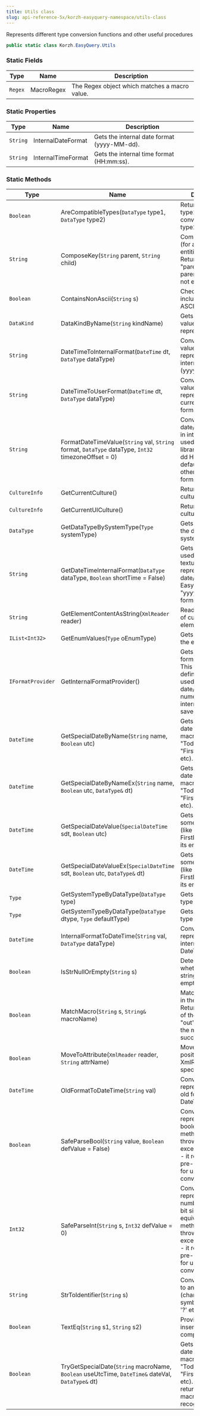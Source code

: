 ```yaml
---
title: Utils class
slug: api-reference-5x/korzh-easyquery-namespace/utils-class
---
```



Represents different type conversion functions and other useful procedures
```csharp
public static class Korzh.EasyQuery.Utils

```

### Static Fields

| Type | Name | Description | 
| --- | --- | --- | 
| `Regex` | MacroRegex | The Regex object which matches a macro value. | 


### Static Properties

| Type | Name | Description | 
| --- | --- | --- | 
| `String` | InternalDateFormat | Gets the internal date format (yyyy-MM-dd). | 
| `String` | InternalTimeFormat | Gets the internal time format (HH:mm:ss). | 


### Static Methods

| Type | Name | Description | 
| --- | --- | --- | 
| `Boolean` | AreCompatibleTypes(`DataType` type1, `DataType` type2) | Returns true if type1 can be converted to type2. | 
| `String` | ComposeKey(`String` parent, `String` child) | Composes the key (for attributes, entities, etc).  Returns "parent.key" if both parent and key are not empty/null | 
| `Boolean` | ContainsNonAscii(`String` s) | Checks string for inclusion of non-ASCII symbols. | 
| `DataKind` | DataKindByName(`String` kindName) | Gets the DataKind value by its text representation. | 
| `String` | DateTimeToInternalFormat(`DateTime` dt, `DataType` dataType) | Converts DateTime value to its string representation in internal format (yyyy-MM-dd). | 
| `String` | DateTimeToUserFormat(`DateTime` dt, `DataType` dataType) | Converts DateTime value to its string representation in current system format. | 
| `String` | FormatDateTimeValue(`String` val, `String` format, `DataType` dataType, `Int32` timezoneOffset = 0) | Converts the date/time passed in internal format  used in EasyQuery library (yyyy-MM-dd HH:mm:ss by default)  to some other date/time format | 
| `CultureInfo` | GetCurrentCulture() | Returns current culture | 
| `CultureInfo` | GetCurrentUICulture() | Returns current UI culture | 
| `DataType` | GetDataTypeBySystemType(`Type` systemType) | Gets the type of the data type by system type. | 
| `String` | GetDateTimeInternalFormat(`DataType` dataType, `Boolean` shortTime = False) | Gets the format used for internal textual representation of date/time values.  EasyQuery uses "yyyy-MM-dd" format. | 
| `String` | GetElementContentAsString(`XmlReader` reader) | Reads the content of current XML element (as string) | 
| `IList<Int32>` | GetEnumValues(`Type` oEnumType) | Gets all values of the enum. | 
| `IFormatProvider` | GetInternalFormatProvider() | Gets the internal format provider.  This provider defines the format used to store date/time and numeric values internally and it saved queries | 
| `DateTime` | GetSpecialDateByName(`String` name, `Boolean` utc) | Gets the actual date value by its macro name (like "Today", "FirstDayOfMonth", etc). | 
| `DateTime` | GetSpecialDateByNameEx(`String` name, `Boolean` utc, `DataType&` dt) | Gets the actual date value by its macro name (like "Today", "FirstDayOfMonth", etc). | 
| `DateTime` | GetSpecialDateValue(`SpecialDateTime` sdt, `Boolean` utc) | Gets the value of some special date (like Today or FirstDayOfYear) by its enum definition. | 
| `DateTime` | GetSpecialDateValueEx(`SpecialDateTime` sdt, `Boolean` utc, `DataType&` dt) | Gets the value of some special date (like Today or FirstDayOfYear) by its enum definition. | 
| `Type` | GetSystemTypeByDataType(`DataType` type) | Gets the system type by data type. | 
| `Type` | GetSystemTypeByDataType(`DataType` dtype, `Type` defaultType) | Gets the system type by data type. | 
| `DateTime` | InternalFormatToDateTime(`String` val, `DataType` dataType) | Convert string representation in internal format to DateTime value. | 
| `Boolean` | IsStrNullOrEmpty(`String` s) | Determines whether specified string is null or empty. | 
| `Boolean` | MatchMacro(`String` s, `String&` macroName) | Matches the macro in the input string.  Returns the name of the macro in "out" parameter if the match was successful | 
| `Boolean` | MoveToAttribute(`XmlReader` reader, `String` attrName) | Moves current position of XmlReader into specified attribute. | 
| `DateTime` | OldFormatToDateTime(`String` val) | Convert string representation in old format to DateTime value. | 
| `Boolean` | SafeParseBool(`String` value, `Boolean` defValue = False) | Converts the string representation of a boolean value.  This method does not throw an exception. Instead - it returns some pre-defined value for unsuccessful conversions. | 
| `Int32` | SafeParseInt(`String` s, `Int32` defValue = 0) | Converts the string representation of a number to its 32-bit signed integer equivalent.  This method does not throw an exception. Instead - it returns some pre-defined value for unsuccessful conversions. | 
| `String` | StrToIdentifier(`String` s) | Converts any string to an identifier (changes all symbols like '.' ';' '?' etc to '_') | 
| `Boolean` | TextEq(`String` s1, `String` s2) | Provides case-insensitive string comparision | 
| `Boolean` | TryGetSpecialDate(`String` macroName, `Boolean` useUtcTime, `DateTime&` dateVal, `DataType&` dt) | Gets the actual date value by its macro name (like "Today", "FirstDayOfMonth", etc).  This function returns false if the macro name is not recoginized. |